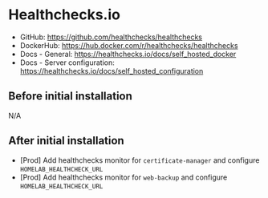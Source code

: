 # Healthchecks.io

- GitHub: <https://github.com/healthchecks/healthchecks>
- DockerHub: <https://hub.docker.com/r/healthchecks/healthchecks>
- Docs - General: <https://healthchecks.io/docs/self_hosted_docker>
- Docs - Server configuration: <https://healthchecks.io/docs/self_hosted_configuration>

## Before initial installation

N/A

## After initial installation

- [Prod] Add healthchecks monitor for `certificate-manager` and configure `HOMELAB_HEALTHCHECK_URL`
- [Prod] Add healthchecks monitor for `web-backup` and configure `HOMELAB_HEALTHCHECK_URL`
